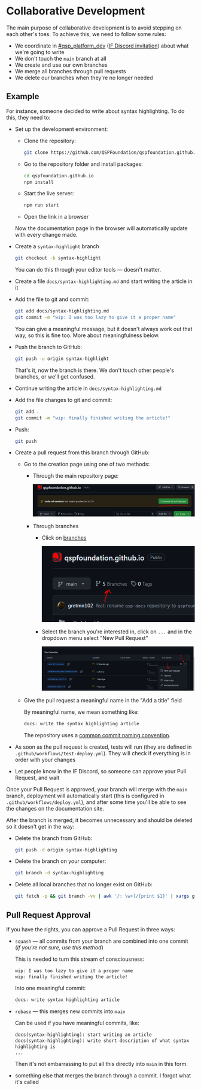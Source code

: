 # Collaborative Development

The main purpose of collaborative development is to avoid stepping on each other's toes. To achieve this, we need to follow some rules:

* We coordinate in [#qsp_platform_dev](https://discord.com/channels/373163463842725891/749965798038306866) ([IF Discord invitation](https://discord.gg/bbbdxhE9M2)) about what we're going to write
* We don't touch the `main` branch at all
* We create and use our own branches
* We merge all branches through pull requests
* We delete our branches when they're no longer needed

## Example

For instance, someone decided to write about syntax highlighting. To do this, they need to:

* Set up the development environment:
  * Clone the repository:

    ```bash
    git clone https://github.com/QSPFoundation/qspfoundation.github.io.git
    ```

  * Go to the repository folder and install packages:

    ```bash
    cd qspfoundation.github.io
    npm install
    ```

  * Start the live server:

    ```bash
    npm run start
    ```

  * Open the link in a browser

  Now the documentation page in the browser will automatically update with every change made.

* Create a `syntax-highlight` branch

  ```bash
  git checkout -b syntax-highlight
  ```

  You can do this through your editor tools — doesn't matter.

* Create a file `docs/syntax-highlighting.md` and start writing the article in it
* Add the file to git and commit:

  ```bash
  git add docs/syntax-highlighting.md
  git commit -m "wip: I was too lazy to give it a proper name"
  ```

  You can give a meaningful message, but it doesn't always work out that way, so this is fine too. More about meaningfulness below.

* Push the branch to GitHub:

  ```bash
  git push -u origin syntax-highlight
  ```

  That's it, now the branch is there. We don't touch other people's branches, or we'll get confused.

* Continue writing the article in `docs/syntax-highlighting.md`
* Add the file changes to git and commit:

  ```bash
  git add .
  git commit -m "wip: finally finished writing the article!"
  ```

* Push:

  ```bash
  git push
  ```

* Create a pull request from this branch through GitHub:

  * Go to the creation page using one of two methods:
    * Through the main repository page:

      ![create-pull-request](./create-pull-request.png)

    * Through branches
      * Click on [branches](https://github.com/QSPFoundation/qspfoundation.github.io/branches)

        ![branches](./branches.png)
      * Select the branch you're interested in, click on `...` and in the dropdown menu select "New Pull Request"

        ![select-and-pull-request.png](./select-and-pull-request.png)

  * Give the pull request a meaningful name in the "Add a title" field

    By meaningful name, we mean something like:

    ```bash
    docs: write the syntax highlighting article
    ```

    The repository uses a [common commit naming convention](https://www.conventionalcommits.org/en/v1.0.0/).

* As soon as the pull request is created, tests will run (they are defined in `.github/workflows/test-deploy.yml`). They will check if everything is in order with your changes

* Let people know in the IF Discord, so someone can approve your Pull Request, and wait

Once your Pull Request is approved, your branch will merge with the `main` branch, deployment will automatically start (this is configured in `.github/workflows/deploy.yml`), and after some time you'll be able to see the changes on the documentation site.

After the branch is merged, it becomes unnecessary and should be deleted so it doesn't get in the way:

* Delete the branch from GitHub:

  ```bash
  git push -d origin syntax-highlighting
  ```

* Delete the branch on your computer:

  ```bash
  git branch -d syntax-highlighting
  ```

* Delete all local branches that no longer exist on GitHub:

  ```bash
  git fetch -p && git branch -vv | awk '/: \w+]/{print $1}' | xargs git branch -d --force
  ```

## Pull Request Approval

If you have the rights, you can approve a Pull Request in three ways:

* `squash` — all commits from your branch are combined into one commit (*if you're not sure, use this method*)

  This is needed to turn this stream of consciousness:

  ```text
  wip: I was too lazy to give it a proper name
  wip: finally finished writing the article!
  ```

  Into one meaningful commit:

  ```bash
  docs: write syntax highlighting article
  ```

* `rebase` — this merges new commits into `main`

  Can be used if you have meaningful commits, like:

  ```text
  docs(syntax-highlighting): start writing an article
  docs(syntax-highlighting): write short description of what syntax highlighting is
  ...
  ```

  Then it's not embarrassing to put all this directly into `main` in this form.

* something else that merges the branch through a commit. I forgot what it's called